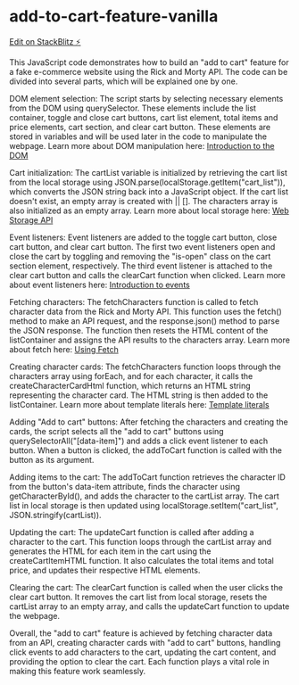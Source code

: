 # add-to-cart-feature-vanilla

[Edit on StackBlitz ⚡️](https://stackblitz.com/edit/vitejs-vite-iqjfvz)

This JavaScript code demonstrates how to build an "add to cart" feature for a fake e-commerce website using the Rick and Morty API. The code can be divided into several parts, which will be explained one by one.

DOM element selection: The script starts by selecting necessary elements from the DOM using querySelector. These elements include the list container, toggle and close cart buttons, cart list element, total items and price elements, cart section, and clear cart button. These elements are stored in variables and will be used later in the code to manipulate the webpage. Learn more about DOM manipulation here: [Introduction to the DOM](https://developer.mozilla.org/en-US/docs/Web/API/Document_Object_Model/Introduction)

Cart initialization: The cartList variable is initialized by retrieving the cart list from the local storage using JSON.parse(localStorage.getItem("cart_list")), which converts the JSON string back into a JavaScript object. If the cart list doesn't exist, an empty array is created with || []. The characters array is also initialized as an empty array. Learn more about local storage here: [Web Storage API](https://developer.mozilla.org/en-US/docs/Web/API/Web_Storage_API)

Event listeners: Event listeners are added to the toggle cart button, close cart button, and clear cart button. The first two event listeners open and close the cart by toggling and removing the "is-open" class on the cart section element, respectively. The third event listener is attached to the clear cart button and calls the clearCart function when clicked. Learn more about event listeners here: [Introduction to events](https://developer.mozilla.org/en-US/docs/Learn/JavaScript/Building_blocks/Events)

Fetching characters: The fetchCharacters function is called to fetch character data from the Rick and Morty API. This function uses the fetch() method to make an API request, and the response.json() method to parse the JSON response. The function then resets the HTML content of the listContainer and assigns the API results to the characters array. Learn more about fetch here: [Using Fetch](https://developer.mozilla.org/en-US/docs/Web/API/Fetch_API/Using_Fetch)

Creating character cards: The fetchCharacters function loops through the characters array using forEach, and for each character, it calls the createCharacterCardHtml function, which returns an HTML string representing the character card. The HTML string is then added to the listContainer. Learn more about template literals here: [Template literals](https://developer.mozilla.org/en-US/docs/Web/JavaScript/Reference/Template_literals)

Adding "Add to cart" buttons: After fetching the characters and creating the cards, the script selects all the "add to cart" buttons using querySelectorAll("[data-item]") and adds a click event listener to each button. When a button is clicked, the addToCart function is called with the button as its argument.

Adding items to the cart: The addToCart function retrieves the character ID from the button's data-item attribute, finds the character using getCharacterById(), and adds the character to the cartList array. The cart list in local storage is then updated using localStorage.setItem("cart_list", JSON.stringify(cartList)).

Updating the cart: The updateCart function is called after adding a character to the cart. This function loops through the cartList array and generates the HTML for each item in the cart using the createCartItemHTML function. It also calculates the total items and total price, and updates their respective HTML elements.

Clearing the cart: The clearCart function is called when the user clicks the clear cart button. It removes the cart list from local storage, resets the cartList array to an empty array, and calls the updateCart function to update the webpage.

Overall, the "add to cart" feature is achieved by fetching character data from an API, creating character cards with "add to cart" buttons, handling click events to add characters to the cart, updating the cart content, and providing the option to clear the cart. Each function plays a vital role in making this feature work seamlessly.
